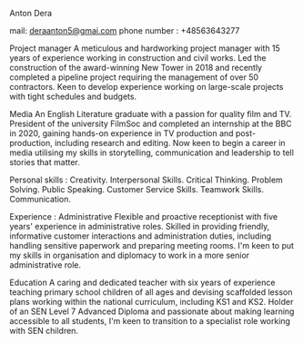 Anton Dera

mail: deraanton5@gmai.com phone number : +48563643277

Project manager A meticulous and hardworking project manager with 15 years of experience working in construction and civil works. Led the construction of the award-winning New Tower in 2018 and recently completed a pipeline project requiring the management of over 50 contractors. Keen to develop experience working on large-scale projects with tight schedules and budgets.

Media An English Literature graduate with a passion for quality film and TV. President of the university FilmSoc and completed an internship at the BBC in 2020, gaining hands-on experience in TV production and post-production, including research and editing. Now keen to begin a career in media utilising my skills in storytelling, communication and leadership to tell stories that matter.

Personal skills : Creativity. Interpersonal Skills. Critical Thinking. Problem Solving. Public Speaking. Customer Service Skills. Teamwork Skills. Communication.

Experience : Administrative Flexible and proactive receptionist with five years' experience in administrative roles. Skilled in providing friendly, informative customer interactions and administration duties, including handling sensitive paperwork and preparing meeting rooms. I'm keen to put my skills in organisation and diplomacy to work in a more senior administrative role.

Education A caring and dedicated teacher with six years of experience teaching primary school children of all ages and devising scaffolded lesson plans working within the national curriculum, including KS1 and KS2. Holder of an SEN Level 7 Advanced Diploma and passionate about making learning accessible to all students, I'm keen to transition to a specialist role working with SEN children.
